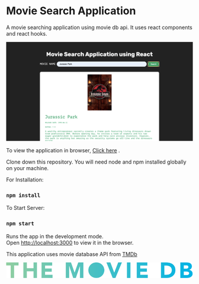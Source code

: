 # Movie Search Application

A movie searching application using movie db api. It uses react components and react hooks.

![Movie Search App](https://raw.githubusercontent.com/Aishwarya-Venkatraman/movie-search-app/master/movie-search-app.png)

To view the application in browser, [Click here](https://moviesearchapplication.netlify.app) .

Clone down this repository. You will need node and npm installed globally on your machine.

For Installation:

### `npm install`


To Start Server:

### `npm start`


Runs the app in the development mode.\
Open [http://localhost:3000](http://localhost:3000) to view it in the browser.

This application uses movie database API from [TMDb](https://www.themoviedb.org/)

![TMDb](https://raw.githubusercontent.com/Aishwarya-Venkatraman/movie-search-app/master/public/blue_long_1-8ba2ac31f354005783fab473602c34c3f4fd207150182061e425d366e4f34596.svg)
